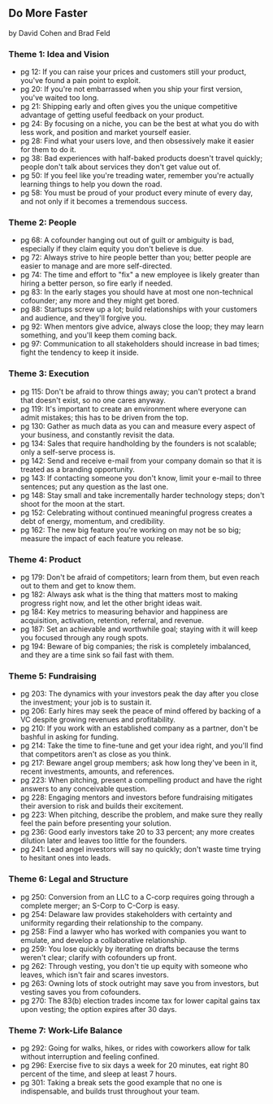 ## Do More Faster

by David Cohen and Brad Feld

### Theme 1: Idea and Vision
* pg 12: If you can raise your prices and customers still your product, you've found a pain point to exploit.
* pg 20: If you're not embarrassed when you ship your first version, you've waited too long.
* pg 21: Shipping early and often gives you the unique competitive advantage of getting useful feedback on your product.
* pg 24: By focusing on a niche, you can be the best at what you do with less work, and position and market yourself easier.
* pg 28: Find what your users love, and then obsessively make it easier for them to do it.
* pg 38: Bad experiences with half-baked products doesn't travel quickly; people don't talk about services they don't get value out of.
* pg 50: If you feel like you're treading water, remember you're actually learning things to help you down the road.
* pg 58: You must be proud of your product every minute of every day, and not only if it becomes a tremendous success.

### Theme 2: People
* pg 68: A cofounder hanging out out of guilt or ambiguity is bad, especially if they claim equity you don't believe is due.
* pg 72: Always strive to hire people better than you; better people are easier to manage and are more self-directed.
* pg 74: The time and effort to "fix" a new employee is likely greater than hiring a better person, so fire early if needed.
* pg 83: In the early stages you should have at most one non-technical cofounder; any more and they might get bored.
* pg 88: Startups screw up a lot; build relationships with your customers and audience, and they'll forgive you.
* pg 92: When mentors give advice, always close the loop; they may learn something, and you'll keep them coming back.
* pg 97: Communication to all stakeholders should increase in bad times; fight the tendency to keep it inside.

### Theme 3: Execution
* pg 115: Don't be afraid to throw things away; you can't protect a brand that doesn't exist, so no one cares anyway.
* pg 119: It's important to create an environment where everyone can admit mistakes; this has to be driven from the top.
* pg 130: Gather as much data as you can and measure every aspect of your business, and constantly revisit the data.
* pg 134: Sales that require handholding by the founders is not scalable; only a self-serve process is.
* pg 142: Send and receive e-mail from your company domain so that it is treated as a branding opportunity.
* pg 143: If contacting someone you don't know, limit your e-mail to three sentences; put any question as the last one.
* pg 148: Stay small and take incrementally harder technology steps; don't shoot for the moon at the start.
* pg 152: Celebrating without continued meaningful progress creates a debt of energy, momentum, and credibility.
* pg 162: The new big feature you're working on may not be so big; measure the impact of each feature you release.

### Theme 4: Product
* pg 179: Don't be afraid of competitors; learn from them, but even reach out to them and get to know them.
* pg 182: Always ask what is the thing that matters most to making progress right now, and let the other bright ideas wait.
* pg 184: Key metrics to measuring behavior and happiness are acquisition, activation, retention, referral, and revenue.
* pg 187: Set an achievable and worthwhile goal; staying with it will keep you focused through any rough spots.
* pg 194: Beware of big companies; the risk is completely imbalanced, and they are a time sink so fail fast with them.

### Theme 5: Fundraising
* pg 203: The dynamics with your investors peak the day after you close the investment; your job is to sustain it.
* pg 206: Early hires may seek the peace of mind offered by backing of a VC despite growing revenues and profitability.
* pg 210: If you work with an established company as a partner, don't be bashful in asking for funding.
* pg 214: Take the time to fine-tune and get your idea right, and you'll find that competitors aren't as close as you think.
* pg 217: Beware angel group members; ask how long they've been in it, recent investments, amounts, and references.
* pg 223: When pitching, present a compelling product and have the right answers to any conceivable question.
* pg 228: Engaging mentors and investors before fundraising mitigates their aversion to risk and builds their excitement.
* pg 223: When pitching, describe the problem, and make sure they really feel the pain before presenting your solution.
* pg 236: Good early investors take 20 to 33 percent; any more creates dilution later and leaves too little for the founders.
* pg 241: Lead angel investors will say no quickly; don't waste time trying to hesitant ones into leads.

### Theme 6: Legal and Structure
* pg 250: Conversion from an LLC to a C-corp requires going through a complete merger; an S-Corp to C-Corp is easy.
* pg 254: Delaware law provides stakeholders with certainty and uniformity regarding their relationship to the company.
* pg 258: Find a lawyer who has worked with companies you want to emulate, and develop a collaborative relationship. 
* pg 259: You lose quickly by iterating on drafts because the terms weren't clear; clarify with cofounders up front.
* pg 262: Through vesting, you don't tie up equity with someone who leaves, which isn't fair and scares investors.
* pg 263: Owning lots of stock outright may save you from investors, but vesting saves you from cofounders.
* pg 270: The 83(b) election trades income tax for lower capital gains tax upon vesting; the option expires after 30 days.

### Theme 7: Work-Life Balance
* pg 292: Going for walks, hikes, or rides with coworkers allow for talk without interruption and feeling confined.
* pg 296: Exercise five to six days a week for 20 minutes, eat right 80 percent of the time, and sleep at least 7 hours.
* pg 301: Taking a break sets the good example that no one is indispensable, and builds trust throughout your team.

